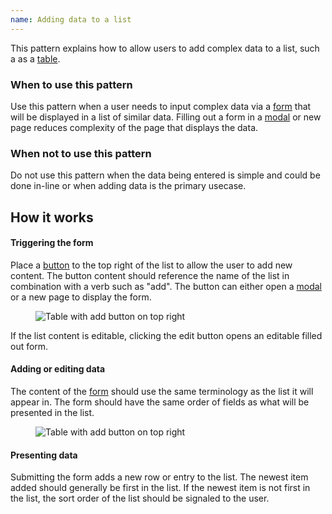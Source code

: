 ```yaml
---
name: Adding data to a list
---
```


This pattern explains how to allow users to add complex data to a list, such a as a [table](/components/table).

### When to use this pattern

Use this pattern when a user needs to input complex data via a [form](/components/form) that will be displayed in a list of similar data. Filling out a form in a [modal](/components/modal) or new page reduces complexity of the page that displays the data.

### When not to use this pattern

Do not use this pattern when the data being entered is simple and could be done in-line or when adding data is the primary usecase.

## How it works

#### Triggering the form

Place a [button](/components/button) to the top right of the list to allow the user to add new content. The button content should reference the name of the list in combination with a verb such as "add". The button can either open a [modal](/components/modal) or a new page to display the form.

<figure class="figure" role="figure" aria-label="Table with add button on top right">
  <img class="figure-img" src="/img/add-data-to-list-table.svg" alt="Table with add button on top right" role="img" />
  <figcaption class="figure-caption"></figcaption>
</figure>

If the list content is editable, clicking the edit button opens an editable filled out form.

#### Adding or editing data

The content of the [form](components/form) should use the same terminology as the list it will appear in. The form should have the same order of fields as what will be presented in the list.

<figure class="figure" role="figure" aria-label="Modal form">
  <img class="figure-img" src="/img/modal-protected-tags.svg" alt="Table with add button on top right" role="img" />
  <figcaption class="figure-caption"></figcaption>
</figure>

#### Presenting data

Submitting the form adds a new row or entry to the list. The newest item added should generally be first in the list. If the newest item is not first in the list, the sort order of the list should be signaled to the user.
